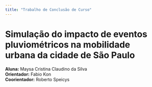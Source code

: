 ```yaml
---
title: "Trabalho de Conclusão de Curso"
---
```


# Simulação do impacto de eventos pluviométricos na mobilidade urbana da cidade de São Paulo
**Aluna:** Maysa Cristina Claudino da Silva  
**Orientador:** Fabio Kon  
**Coorientador:** Roberto Speicys  


